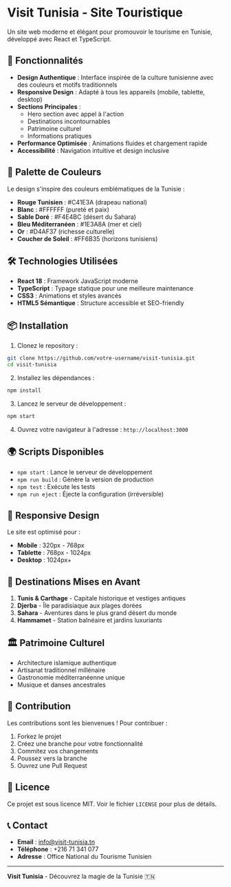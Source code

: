 # Visit Tunisia - Site Touristique

Un site web moderne et élégant pour promouvoir le tourisme en Tunisie, développé avec React et TypeScript.

## 🚀 Fonctionnalités

- **Design Authentique** : Interface inspirée de la culture tunisienne avec des couleurs et motifs traditionnels
- **Responsive Design** : Adapté à tous les appareils (mobile, tablette, desktop)
- **Sections Principales** :
  - Hero section avec appel à l'action
  - Destinations incontournables
  - Patrimoine culturel
  - Informations pratiques
- **Performance Optimisée** : Animations fluides et chargement rapide
- **Accessibilité** : Navigation intuitive et design inclusive

## 🎨 Palette de Couleurs

Le design s'inspire des couleurs emblématiques de la Tunisie :
- **Rouge Tunisien** : #C41E3A (drapeau national)
- **Blanc** : #FFFFFF (pureté et paix)
- **Sable Doré** : #F4E4BC (désert du Sahara)
- **Bleu Méditerranéen** : #1E3A8A (mer et ciel)
- **Or** : #D4AF37 (richesse culturelle)
- **Coucher de Soleil** : #FF6B35 (horizons tunisiens)

## 🛠️ Technologies Utilisées

- **React 18** : Framework JavaScript moderne
- **TypeScript** : Typage statique pour une meilleure maintenance
- **CSS3** : Animations et styles avancés
- **HTML5 Sémantique** : Structure accessible et SEO-friendly

## 📦 Installation

1. Clonez le repository :
```bash
git clone https://github.com/votre-username/visit-tunisia.git
cd visit-tunisia
```

2. Installez les dépendances :
```bash
npm install
```

3. Lancez le serveur de développement :
```bash
npm start
```

4. Ouvrez votre navigateur à l'adresse : `http://localhost:3000`

## 🌍 Scripts Disponibles

- `npm start` : Lance le serveur de développement
- `npm run build` : Génère la version de production
- `npm test` : Exécute les tests
- `npm run eject` : Éjecte la configuration (irréversible)

## 📱 Responsive Design

Le site est optimisé pour :
- **Mobile** : 320px - 768px
- **Tablette** : 768px - 1024px  
- **Desktop** : 1024px+

## 🎯 Destinations Mises en Avant

1. **Tunis & Carthage** - Capitale historique et vestiges antiques
2. **Djerba** - Île paradisiaque aux plages dorées
3. **Sahara** - Aventures dans le plus grand désert du monde
4. **Hammamet** - Station balnéaire et jardins luxuriants

## 🏛️ Patrimoine Culturel

- Architecture islamique authentique
- Artisanat traditionnel millénaire
- Gastronomie méditerranéenne unique
- Musique et danses ancestrales

## 🤝 Contribution

Les contributions sont les bienvenues ! Pour contribuer :

1. Forkez le projet
2. Créez une branche pour votre fonctionnalité
3. Commitez vos changements
4. Poussez vers la branche
5. Ouvrez une Pull Request

## 📄 Licence

Ce projet est sous licence MIT. Voir le fichier `LICENSE` pour plus de détails.

## 📞 Contact

- **Email** : info@visit-tunisia.tn
- **Téléphone** : +216 71 341 077
- **Adresse** : Office National du Tourisme Tunisien

---

**Visit Tunisia** - Découvrez la magie de la Tunisie 🇹🇳
